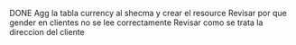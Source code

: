 DONE Agg la tabla currency al shecma y crear el resource
Revisar por que gender en clientes no se lee correctamente
Revisar como se trata la direccion del cliente
